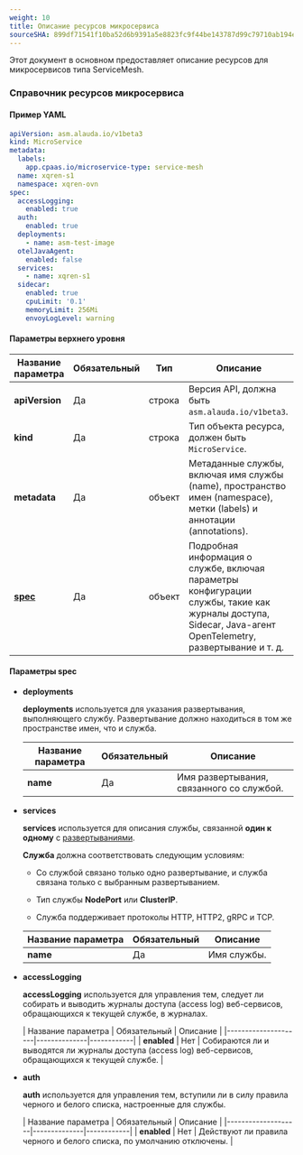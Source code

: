 ```yaml
---
weight: 10
title: Описание ресурсов микросервиса
sourceSHA: 899df71541f10ba52d6b9391a5e8823fc9f44be143787d99c79710ab194e026e
---
```


Этот документ в основном предоставляет описание ресурсов для микросервисов типа ServiceMesh.

### <span id="ms">Справочник ресурсов микросервиса</span>

#### **Пример YAML**

```yaml
apiVersion: asm.alauda.io/v1beta3
kind: MicroService
metadata:
  labels:
    app.cpaas.io/microservice-type: service-mesh
  name: xqren-s1
  namespace: xqren-ovn
spec:
  accessLogging:
    enabled: true
  auth:
    enabled: true
  deployments:
    - name: asm-test-image
  otelJavaAgent:
    enabled: false
  services:
    - name: xqren-s1
  sidecar:
    enabled: true
    cpuLimit: '0.1'
    memoryLimit: 256Mi
    envoyLogLevel: warning
```

#### **Параметры верхнего уровня**

| Название параметра | Обязательный | Тип    | Описание                                                                                                                                                 |
| ------------------ | ------------ | ------ | ------------------------------------------------------------------------------------------------------------------------------------------------------- |
| **apiVersion**     | Да           | строка | Версия API, должна быть `asm.alauda.io/v1beta3`.                                                                                                           |
| **kind**           | Да           | строка | Тип объекта ресурса, должен быть `MicroService`.                                                                                                        |
| **metadata**       | Да           | объект | Метаданные службы, включая имя службы (name), пространство имен (namespace), метки (labels) и аннотации (annotations).                                 |
| **[spec](#spec)**  | Да           | объект | Подробная информация о службе, включая параметры конфигурации службы, такие как журналы доступа, Sidecar, Java-агент OpenTelemetry, развертывание и т. д. |

#### <span id="spec">**Параметры spec**</span>

- <span id="dep">**deployments**</span>

  **deployments** используется для указания развертывания, выполняющего службу. Развертывание должно находиться в том же пространстве имен, что и служба.

  | Название параметра | Обязательный | Описание                                             |
  | ------------------ | ------------ | --------------------------------------------------- |
  | **name**           | Да           | Имя развертывания, связанного со службой.           |

- <span id="svc">**services**</span>

  **services** используется для описания службы, связанной **один к одному** с [развертываниями](#dep).

  **Служба** должна соответствовать следующим условиям:

  - Со службой связано только одно развертывание, и служба связана только с выбранным развертыванием.

  - Тип службы **NodePort** или **ClusterIP**.

  - Служба поддерживает протоколы HTTP, HTTP2, gRPC и TCP.

  | Название параметра | Обязательный | Описание              |
  | ------------------ | ------------ | --------------------- |
  | **name**           | Да           | Имя службы.          |

- **accessLogging**

  **accessLogging** используется для управления тем, следует ли собирать и выводить журналы доступа (access log) веб-сервисов, обращающихся к текущей службе, в журналах.

  \| Название параметра  | Обязательный |  Описание |
  \|---------------------|--------------|------------|
  \| **enabled**         | Нет         |  Собираются ли и выводятся ли журналы доступа (access log) веб-сервисов, обращающихся к текущей службе. |

- **auth**

  **auth** используется для управления тем, вступили ли в силу правила черного и белого списка, настроенные для службы.

  \| Название параметра | Обязательный |  Описание |
  \|--------------------|--------------|------------|
  \| **enabled**        | Нет         | Действуют ли правила черного и белого списка, по умолчанию отключены. |
